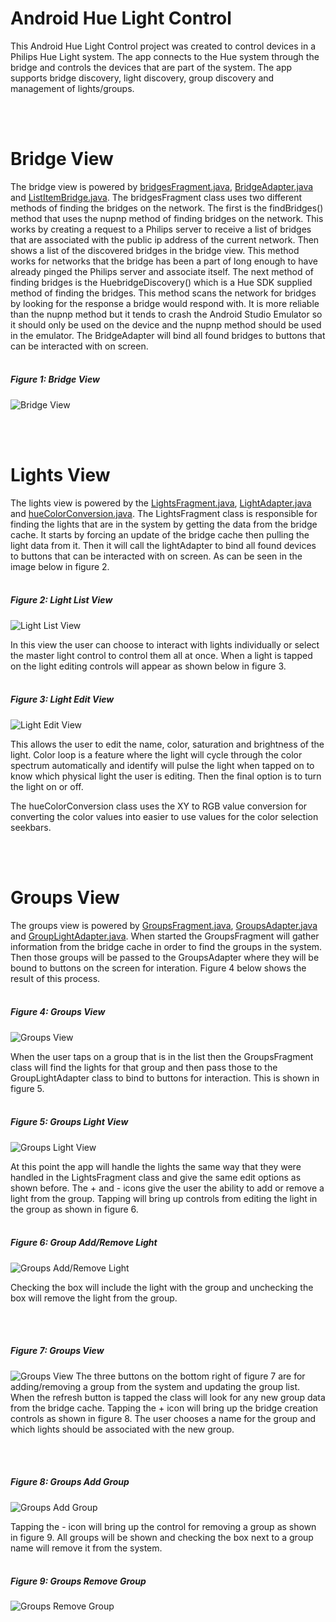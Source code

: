 # Android Hue Light Control

This Android Hue Light Control project was created to control devices in a Philips Hue Light system. The app connects to the Hue system through the bridge and controls the devices that are part of the system. The app supports bridge discovery, light discovery, group discovery and management of lights/groups. 

<br></br>
# Bridge View

The bridge view is powered by 
[bridgesFragment.java](https://github.com/DAVRUS06/Android_Hue_Light_Control/blob/master/app/src/main/java/com/example/user/finalhcproject/bridgesFragment.java), [BridgeAdapter.java](https://github.com/DAVRUS06/Android_Hue_Light_Control/blob/master/app/src/main/java/com/example/user/finalhcproject/BridgeAdapter.java) and [ListItemBridge.java](https://github.com/DAVRUS06/Android_Hue_Light_Control/blob/master/app/src/main/java/com/example/user/finalhcproject/ListItemBridge.java). The bridgesFragment class uses two different methods of finding the bridges on the network. The first is the findBridges() method that uses the nupnp method of finding bridges on the network. This works by creating a request to a Philips server to receive a list of bridges that are associated with the public ip address of the current network. Then shows a list of the discovered bridges in the bridge view. This method works for networks that the bridge has been a part of long enough to have already pinged the Philips server and associate itself. The next method of finding bridges is the HuebridgeDiscovery() which is a Hue SDK supplied method of finding the bridges. This method scans the network for bridges by looking for the response a bridge would respond with. It is more reliable than the nupnp method but it tends to crash the Android Studio Emulator so it should only be used on the device and the nupnp method should be used in the emulator. The BridgeAdapter will bind all found bridges to buttons that can be interacted with on screen. 
<br></br>
##### Figure 1: Bridge View
![Bridge View](images/bridge.PNG)

<br></br>
# Lights View

The lights view is powered by the [LightsFragment.java](https://github.com/DAVRUS06/Android_Hue_Light_Control/blob/master/app/src/main/java/com/example/user/finalhcproject/LightsFragment.java), [LightAdapter.java](https://github.com/DAVRUS06/Android_Hue_Light_Control/blob/master/app/src/main/java/com/example/user/finalhcproject/LightAdapter.java) and [hueColorConversion.java](https://github.com/DAVRUS06/Android_Hue_Light_Control/blob/master/app/src/main/java/com/example/user/finalhcproject/hueColorConversion.java). The LightsFragment class is responsible for finding the lights that are in the system by getting the data from the bridge cache. It starts by forcing an update of the bridge cache then pulling the light data from it. Then it will call the lightAdapter to bind all found devices to buttons that can be interacted with on screen. As can be seen in the image below in figure 2. 
<br></br>
##### Figure 2: Light List View
![Light List View](images/lightsList.PNG)

In this view the user can choose to interact with lights individually or select the master light control to control them all at once. When a light is tapped on the light editing controls will appear as shown below in figure 3.
<br></br>
##### Figure 3: Light Edit View
![Light Edit View](images/lightEdit.PNG)

This allows the user to edit the name, color, saturation and brightness of the light. Color loop is a feature where the light will cycle through the color spectrum automatically and identify will pulse the light when tapped on to know which physical light the user is editing. Then the final option is to turn the light on or off. 

The hueColorConversion class uses the XY to RGB value conversion for converting the color values into easier to use values for the color selection seekbars. 

<br></br>
# Groups View

The groups view is powered by [GroupsFragment.java](https://github.com/DAVRUS06/Android_Hue_Light_Control/blob/master/app/src/main/java/com/example/user/finalhcproject/GroupsFragment.java), [GroupsAdapter.java](https://github.com/DAVRUS06/Android_Hue_Light_Control/blob/master/app/src/main/java/com/example/user/finalhcproject/GroupsAdapter.java) and [GroupLightAdapter.java](https://github.com/DAVRUS06/Android_Hue_Light_Control/blob/master/app/src/main/java/com/example/user/finalhcproject/GroupLightAdapter.java). When started the GroupsFragment will gather information from the bridge cache in order to find the groups in the system. Then those groups will be passed to the GroupsAdapter where they will be bound to buttons on the screen for interation. Figure 4 below shows the result of this process.
<br></br>
##### Figure 4: Groups View
![Groups View](images/groupList.PNG)

When the user taps on a group that is in the list then the GroupsFragment class will find the lights for that group and then pass those to the GroupLightAdapter class to bind to buttons for interaction. This is shown in figure 5.
<br></br>
##### Figure 5: Groups Light View
![Groups Light View](images/groupLightList.PNG)

At this point the app will handle the lights the same way that they were handled in the LightsFragment class and give the same edit options as shown before. The + and - icons give the user the ability to add or remove a light from the group. Tapping will bring up controls from editing the light in the group as shown in figure 6. 
<br></br>
##### Figure 6: Group Add/Remove Light
![Groups Add/Remove Light](images/groupAddLight.PNG)

Checking the box will include the light with the group and unchecking the box will remove the light from the group.

<br></br>
##### Figure 7: Groups View
![Groups View](images/groupList.PNG)
The three buttons on the bottom right of figure 7 are for adding/removing a group from the system and updating the group list. When the refresh button is tapped the class will look for any new group data from the bridge cache. Tapping the + icon will bring up the bridge creation controls as shown in figure 8. The user chooses a name for the group and which lights should be associated with the new group. 

<br></br>
##### Figure 8: Groups Add Group
![Groups Add Group](images/groupCreateGroup.PNG)

Tapping the - icon will bring up the control for removing a group as shown in figure 9. All groups will be shown and checking the box next to a group name will remove it from the system. 
<br></br>
##### Figure 9: Groups Remove Group
![Groups Remove Group](images/groupRemoveGroup.PNG)